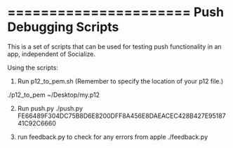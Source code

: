 ======================
Push Debugging Scripts
======================

This is a set of scripts that can be used for testing push functionality in an app,
independent of Socialize.

Using the scripts:

1) Run p12_to_pem.sh <p12>
(Remember to specify the location of your p12 file.)

  ./p12_to_pem ~/Desktop/my.p12

2) Run push.py <TOKEN>
  ./push.py FE66489F304DC75B8D6E8200DFF8A456E8DAEACEC428B427E9518741C92C6660

3) run feedback.py to check for any errors from apple
  ./feedback.py
